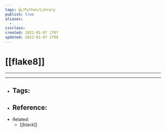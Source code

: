 ```yaml
---
tags: 💻️/Python/Library
publish: true
aliases:
  - 
cssclass: 
created: 2022-01-07 1707
updated: 2022-01-07 1708
---
```


# [[flake8]]

---



---

- Tags: 
	- 
- Reference:
	- 
- Related:
	- [[black]]
